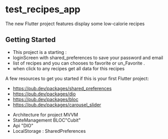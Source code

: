 # test_recipes_app

The new Flutter project features display some low-calorie recipes

## Getting Started

* This project is a starting :
* loginScreen with shared_preferences to save your password and email
* list of recipes and you can chooses to favorite or  un_Favorite .
* when click to any recipes get all data for this recipes

A few resources to get you started if this is your first Flutter project:

- https://pub.dev/packages/shared_preferences
- https://pub.dev/packages/dio
- https://pub.dev/packages/bloc
- https://pub.dev/packages/carousel_slider

* Architecture for project MVVM
* StateManagement BLOC"Cubit"
* Api "DIO"
* LocalStorage : SharedPreferences





